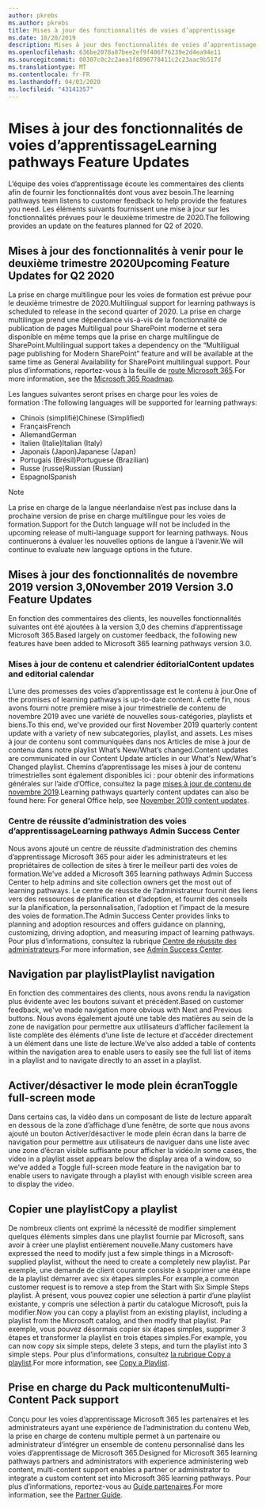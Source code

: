 ```yaml
---
author: pkrebs
ms.author: pkrebs
title: Mises à jour des fonctionnalités de voies d’apprentissage
ms.date: 10/20/2019
description: Mises à jour des fonctionnalités de voies d’apprentissage
ms.openlocfilehash: 636be2078a87bee2ef9f406f76239e2d4ea94e11
ms.sourcegitcommit: 00307c0c2c2aea1f8896778411c2c23aac9b517d
ms.translationtype: MT
ms.contentlocale: fr-FR
ms.lasthandoff: 04/03/2020
ms.locfileid: "43141357"
---
```

# <a name="learning-pathways-feature-updates"></a><span data-ttu-id="312ed-103">Mises à jour des fonctionnalités de voies d’apprentissage</span><span class="sxs-lookup"><span data-stu-id="312ed-103">Learning pathways Feature Updates</span></span>
<span data-ttu-id="312ed-104">L’équipe des voies d’apprentissage écoute les commentaires des clients afin de fournir les fonctionnalités dont vous avez besoin.</span><span class="sxs-lookup"><span data-stu-id="312ed-104">The learning pathways team listens to customer feedback to help provide the features you need.</span></span> <span data-ttu-id="312ed-105">Les éléments suivants fournissent une mise à jour sur les fonctionnalités prévues pour le deuxième trimestre de 2020.</span><span class="sxs-lookup"><span data-stu-id="312ed-105">The following provides an update on the features planned for Q2 of 2020.</span></span> 

## <a name="upcoming-feature-updates-for-q2-2020"></a><span data-ttu-id="312ed-106">Mises à jour des fonctionnalités à venir pour le deuxième trimestre 2020</span><span class="sxs-lookup"><span data-stu-id="312ed-106">Upcoming Feature Updates for Q2 2020</span></span>
<span data-ttu-id="312ed-107">La prise en charge multilingue pour les voies de formation est prévue pour le deuxième trimestre de 2020.</span><span class="sxs-lookup"><span data-stu-id="312ed-107">Multilingual support for learning pathways is scheduled to release in the second quarter of 2020.</span></span> <span data-ttu-id="312ed-108">La prise en charge multilingue prend une dépendance vis-à-vis de la fonctionnalité de publication de pages Multiligual pour SharePoint moderne et sera disponible en même temps que la prise en charge multilingue de SharePoint.</span><span class="sxs-lookup"><span data-stu-id="312ed-108">Multilingual support takes a dependency on the “Multiligual page publishing for Modern SharePoint” feature and will be available at the same time as General Availability for SharePoint multilingual support.</span></span> <span data-ttu-id="312ed-109">Pour plus d’informations, reportez-vous à la feuille de [route Microsoft 365](https://www.microsoft.com/microsoft-365/roadmap?filters=&searchterms=50217).</span><span class="sxs-lookup"><span data-stu-id="312ed-109">For more information, see the [Microsoft 365 Roadmap](https://www.microsoft.com/microsoft-365/roadmap?filters=&searchterms=50217).</span></span>  
  
<span data-ttu-id="312ed-110">Les langues suivantes seront prises en charge pour les voies de formation :</span><span class="sxs-lookup"><span data-stu-id="312ed-110">The following languages will be supported for learning pathways:</span></span>   

- <span data-ttu-id="312ed-111">Chinois (simplifié)</span><span class="sxs-lookup"><span data-stu-id="312ed-111">Chinese (Simplified)</span></span> 
- <span data-ttu-id="312ed-112">Français</span><span class="sxs-lookup"><span data-stu-id="312ed-112">French</span></span>  
- <span data-ttu-id="312ed-113">Allemand</span><span class="sxs-lookup"><span data-stu-id="312ed-113">German</span></span> 
- <span data-ttu-id="312ed-114">Italien (Italie)</span><span class="sxs-lookup"><span data-stu-id="312ed-114">Italian (Italy)</span></span> 
- <span data-ttu-id="312ed-115">Japonais (Japon)</span><span class="sxs-lookup"><span data-stu-id="312ed-115">Japanese (Japan)</span></span>  
- <span data-ttu-id="312ed-116">Portugais (Brésil)</span><span class="sxs-lookup"><span data-stu-id="312ed-116">Portuguese (Brazilian)</span></span> 
- <span data-ttu-id="312ed-117">Russe (russe)</span><span class="sxs-lookup"><span data-stu-id="312ed-117">Russian (Russian)</span></span>  
- <span data-ttu-id="312ed-118">Espagnol</span><span class="sxs-lookup"><span data-stu-id="312ed-118">Spanish</span></span> 

> [!NOTE]
> <span data-ttu-id="312ed-119">La prise en charge de la langue néerlandaise n’est pas incluse dans la prochaine version de prise en charge multilingue pour les voies de formation.</span><span class="sxs-lookup"><span data-stu-id="312ed-119">Support for the Dutch language will not be included in the upcoming release of multi-language support for learning pathways.</span></span> <span data-ttu-id="312ed-120">Nous continuerons à évaluer les nouvelles options de langue à l’avenir.</span><span class="sxs-lookup"><span data-stu-id="312ed-120">We will continue to evaluate new language options in the future.</span></span>

## <a name="november-2019-version-30-feature-updates"></a><span data-ttu-id="312ed-121">Mises à jour des fonctionnalités de novembre 2019 version 3,0</span><span class="sxs-lookup"><span data-stu-id="312ed-121">November 2019 Version 3.0 Feature Updates</span></span>
<span data-ttu-id="312ed-122">En fonction des commentaires des clients, les nouvelles fonctionnalités suivantes ont été ajoutées à la version 3,0 des chemins d’apprentissage Microsoft 365.</span><span class="sxs-lookup"><span data-stu-id="312ed-122">Based largely on customer feedback, the following new features have been added to Microsoft 365 learning pathways version 3.0.</span></span>

### <a name="content-updates-and-editorial-calendar"></a><span data-ttu-id="312ed-123">Mises à jour de contenu et calendrier éditorial</span><span class="sxs-lookup"><span data-stu-id="312ed-123">Content updates and editorial calendar</span></span>
<span data-ttu-id="312ed-124">L’une des promesses des voies d’apprentissage est le contenu à jour.</span><span class="sxs-lookup"><span data-stu-id="312ed-124">One of the promises of learning pathways is up-to-date content.</span></span> <span data-ttu-id="312ed-125">À cette fin, nous avons fourni notre première mise à jour trimestrielle de contenu de novembre 2019 avec une variété de nouvelles sous-catégories, playlists et biens.</span><span class="sxs-lookup"><span data-stu-id="312ed-125">To this end, we've provided our first November 2019 quarterly content update with a variety of new subcategories, playlist, and assets.</span></span> <span data-ttu-id="312ed-126">Les mises à jour de contenu sont communiquées dans nos Articles de mise à jour de contenu dans notre playlist What’s New/What’s changed.</span><span class="sxs-lookup"><span data-stu-id="312ed-126">Content updates are communicated in our Content Update articles in our What's New/What's Changed playlist.</span></span> <span data-ttu-id="312ed-127">Chemins d’apprentissage les mises à jour de contenu trimestrielles sont également disponibles ici : pour obtenir des informations générales sur l’aide d’Office, consultez la page [mises à jour de contenu de novembre 2019](custom_contentupdates.md).</span><span class="sxs-lookup"><span data-stu-id="312ed-127">Learning pathways quarterly content updates can also be found here: For general Office help, see [November 2019 content updates](custom_contentupdates.md).</span></span>

### <a name="learning-pathways-admin-success-center"></a><span data-ttu-id="312ed-128">Centre de réussite d’administration des voies d’apprentissage</span><span class="sxs-lookup"><span data-stu-id="312ed-128">Learning pathways Admin Success Center</span></span>
<span data-ttu-id="312ed-129">Nous avons ajouté un centre de réussite d’administration des chemins d’apprentissage Microsoft 365 pour aider les administrateurs et les propriétaires de collection de sites à tirer le meilleur parti des voies de formation.</span><span class="sxs-lookup"><span data-stu-id="312ed-129">We've added a Microsoft 365 learning pathways Admin Success Center to help admins and site collection owners get the most out of learning pathways.</span></span> <span data-ttu-id="312ed-130">Le centre de réussite de l’administrateur fournit des liens vers des ressources de planification et d’adoption, et fournit des conseils sur la planification, la personnalisation, l’adoption et l’impact de la mesure des voies de formation.</span><span class="sxs-lookup"><span data-stu-id="312ed-130">The Admin Success Center provides links to planning and adoption resources and offers guidance on planning, customizing, driving adoption, and measuring impact of learning pathways.</span></span> <span data-ttu-id="312ed-131">Pour plus d’informations, consultez la rubrique [Centre de réussite des administrateurs](custom_successcenter.md).</span><span class="sxs-lookup"><span data-stu-id="312ed-131">For more information, see [Admin Success Center](custom_successcenter.md).</span></span>

## <a name="playlist-navigation"></a><span data-ttu-id="312ed-132">Navigation par playlist</span><span class="sxs-lookup"><span data-stu-id="312ed-132">Playlist navigation</span></span>
<span data-ttu-id="312ed-133">En fonction des commentaires des clients, nous avons rendu la navigation plus évidente avec les boutons suivant et précédent.</span><span class="sxs-lookup"><span data-stu-id="312ed-133">Based on customer feedback, we've made navigation more obvious with Next and Previous buttons.</span></span> <span data-ttu-id="312ed-134">Nous avons également ajouté une table des matières au sein de la zone de navigation pour permettre aux utilisateurs d’afficher facilement la liste complète des éléments d’une liste de lecture et d’accéder directement à un élément dans une liste de lecture.</span><span class="sxs-lookup"><span data-stu-id="312ed-134">We've also added a table of contents within the navigation area to enable users to easily see the full list of items in a playlist and to navigate directly to an asset in a playlist.</span></span>

## <a name="toggle-full-screen-mode"></a><span data-ttu-id="312ed-135">Activer/désactiver le mode plein écran</span><span class="sxs-lookup"><span data-stu-id="312ed-135">Toggle full-screen mode</span></span>
<span data-ttu-id="312ed-136">Dans certains cas, la vidéo dans un composant de liste de lecture apparaît en dessous de la zone d’affichage d’une fenêtre, de sorte que nous avons ajouté un bouton Activer/désactiver le mode plein écran dans la barre de navigation pour permettre aux utilisateurs de naviguer dans une liste avec une zone d’écran visible suffisante pour afficher la vidéo.</span><span class="sxs-lookup"><span data-stu-id="312ed-136">In some cases, the video in a playlist asset appears below the display area of a window, so we've added a Toggle full-screen mode feature in the navigation bar to enable users to navigate through a playlist with enough visible screen area to display the video.</span></span>

## <a name="copy-a-playlist"></a><span data-ttu-id="312ed-137">Copier une playlist</span><span class="sxs-lookup"><span data-stu-id="312ed-137">Copy a playlist</span></span>
<span data-ttu-id="312ed-138">De nombreux clients ont exprimé la nécessité de modifier simplement quelques éléments simples dans une playlist fournie par Microsoft, sans avoir à créer une playlist entièrement nouvelle.</span><span class="sxs-lookup"><span data-stu-id="312ed-138">Many customers have expressed the need to modify just a few simple things in a Microsoft-supplied playlist, without the need to create a completely new playlist.</span></span> <span data-ttu-id="312ed-139">Par exemple, une demande de client courante consiste à supprimer une étape de la playlist démarrer avec six étapes simples.</span><span class="sxs-lookup"><span data-stu-id="312ed-139">For example,a common customer request is to remove a step from the Start with Six Simple Steps playlist.</span></span> <span data-ttu-id="312ed-140">À présent, vous pouvez copier une sélection à partir d’une playlist existante, y compris une sélection à partir du catalogue Microsoft, puis la modifier.</span><span class="sxs-lookup"><span data-stu-id="312ed-140">Now you can copy a playlist from an existing playlist, including a playlist from the Microsoft catalog, and then modify that playlist.</span></span> <span data-ttu-id="312ed-141">Par exemple, vous pouvez désormais copier six étapes simples, supprimer 3 étapes et transformer la playlist en trois étapes simples.</span><span class="sxs-lookup"><span data-stu-id="312ed-141">For example, you can now copy six simple steps, delete 3 steps, and turn the playlist into 3 simple steps.</span></span> <span data-ttu-id="312ed-142">Pour plus d’informations, consultez [la rubrique Copy a playlist](custom_copyplaylist.md).</span><span class="sxs-lookup"><span data-stu-id="312ed-142">For more information, see [Copy a Playlist](custom_copyplaylist.md).</span></span>

## <a name="multi-content-pack-support"></a><span data-ttu-id="312ed-143">Prise en charge du Pack multicontenu</span><span class="sxs-lookup"><span data-stu-id="312ed-143">Multi-Content Pack support</span></span>
<span data-ttu-id="312ed-144">Conçu pour les voies d’apprentissage Microsoft 365 les partenaires et les administrateurs ayant une expérience de l’administration du contenu Web, la prise en charge de contenu multiple permet à un partenaire ou administrateur d’intégrer un ensemble de contenu personnalisé dans les voies d’apprentissage de Microsoft 365.</span><span class="sxs-lookup"><span data-stu-id="312ed-144">Designed for Microsoft 365 learning pathways partners and administrators with experience administering web content, multi-content support enables a partner or administrator to integrate a custom content set into Microsoft 365 learning pathways.</span></span> <span data-ttu-id="312ed-145">Pour plus d’informations, reportez-vous au [Guide partenaires](custom_partnerguide.md).</span><span class="sxs-lookup"><span data-stu-id="312ed-145">For more information, see the [Partner Guide](custom_partnerguide.md).</span></span>

